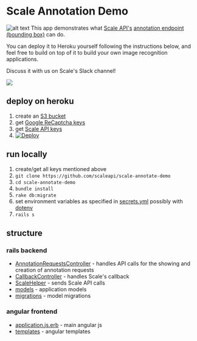 Scale Annotation Demo
====
![alt text](http://i.imgur.com/OUFQvBg.png "Demo Screenshot")
This app demonstrates what [Scale API's](https://www.scaleapi.com) [annotation endpoint (bounding box)](https://blog.scaleapi.com/introducing-our-bounding-box-endpoint-7f2b1d07f7a7) can do.

You can deploy it to Heroku yourself following the instructions below, and feel free to build on top of it to build your own image recognition applications.

Discuss it with us on Scale's Slack channel!

[<img src="http://scalesupport.herokuapp.com/badge.svg">](https://scalesupport.herokuapp.com)

## deploy on heroku
1. create an [S3 bucket](https://docs.aws.amazon.com/AmazonS3/latest/gsg/CreatingABucket.html)
2. get [Google ReCaptcha keys](https://www.google.com/recaptcha/admin#list)
3. get [Scale API keys](https://www.scaleapi.com)
4. [![Deploy](https://www.herokucdn.com/deploy/button.svg)](https://heroku.com/deploy)

## run locally
1. create/get all keys mentioned above
2. `git clone https://github.com/scaleapi/scale-annotate-demo`
3. `cd scale-annotate-demo`
4. `bundle install`
5. `rake db:migrate`
6. set environment variables as specified in [secrets.yml](config/secrets.yml) possibly with [dotenv](https://github.com/bkeepers/dotenv)
7. `rails s`

## structure
### rails backend
- [AnnotationRequestsController](app/controllers/api/annotation_requests_controller.rb) - handles API calls for the showing and creation of annotation requests
- [CallbackController](app/controllers/callback_controller.rb) - handles Scale's callback
- [ScaleHelper](app/helpers/scale_helper.rb) - sends Scale API calls
- [models](app/models) - application models
- [migrations](db/migrate) - model migrations

### angular frontend
- [application.js.erb](app/assets/javascripts/application.js.erb) - main angular js
- [templates](app/assets/javascripts/templates) - angular templates

